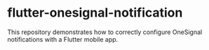 # flutter-onesignal-notification
This repository demonstrates how to correctly configure OneSignal notifications with a Flutter mobile app.
